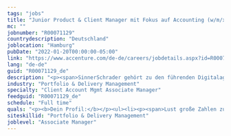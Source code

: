 ```yaml
---
tags: "jobs"
title: "Junior Product & Client Manager mit Fokus auf Accounting (w/m/x/-)"
mc: ""
jobnumber: "R00071129"
countrydescription: "Deutschland"
joblocation: "Hamburg"
pubDate: "2022-01-20T00:00:00-05:00"
link: "https://www.accenture.com/de-de/careers/jobdetails.aspx?id=R00071129_de"
lang: "de-de"
guid: "R00071129_de"
description: "<p><span>SinnerSchrader gehört zu den führenden Digitalagenturen Europas mit dem Fokus auf Design und Entwicklung von digitalen Produkten und Services. Mehr als 500 Mitarbeiter:innen arbeiten an der digitalen Transformation für Unternehmen wie Allianz Audi comdirect bank ERGO Telefónica Unitymedia und VW. SinnerSchrader wurde 1996 gegründet ist seit 1999 börsennotiert und hat Büros in Hamburg Berlin Frankfurt am Main München Zürich und Prag. Seit April 2017 ist SinnerSchrader Teil von Accenture Interactive</span></p><p></p><p><b><span>Was dich bei uns erwartet:</span></b></p><ul><li><p><span>Du lernst die Grundlagen des Multi-Projektcontrollings und unterstützt bei der Auswertung und Erstellung von relevanten Reports unter Anleitung deiner Kolleg:innen</span></p></li><li><p><span>Du bekommst einen tiefen Einblick nach welchen Kennzahlen ein größerer Kunden Accounts</span> <span>gesteuert wird</span></p></li><li><p><span>Du arbeitest eng mit der Projektleitung zusammen und unterstützt diese bei organisatorischen sowie administrativen Tätigkeiten </span></p></li></ul><p></p><p><b><span>Das bieten wir:</span></b></p><ul><li><p><span>Spannendes Arbeitsumfeld mit anspruchsvollen digitalen Projekten und namhaften Unternehmen</span></p></li><li><p><span>Verantwortung vom ersten Tag an schnelle Entscheidungswege und flache Hierarchien</span></p></li><li><p><span>Abwechslungsreiche Aufgaben Raum für Eigenverantwortung und eigene Ideen</span></p></li><li><p><span>Persönliche und fachliche Weiterentwicklung</span></p></li><li><p><span>Tolle Benefits eine angenehme Arbeitsatmosphäre und ein dynamisches Team</span></p></li></ul>"
industry: "Portfolio & Delivery Management"
specialty: "Client Account Mgmt Associate Manager"
feedguid: "R00071129_de"
schedule: "Full time"
quals: "<p><b>Dein Profil:</b></p><ul><li><p><span>Lust große Zahlen zu jonglieren und deine Schlüsse daraus zu ziehen </span></p></li><li><p><span>Erste Erfahrungen im Bereich Accounting und Controlling von Vorteil </span></p></li><li><p><span>Neugier und Spaß daran sich schnell in neue Themen einzuarbeiten</span></p></li><li><p><span>Sehr gute Excelkenntnisse </span></p></li><li><p><span>Interesse und Lust auf die Arbeit mit crossfunktionalen Teams</span></p></li><li><p><span>Strukturierte Vorgehensweise und analytische Fähigkeiten</span></p></li><li><p><span>Gute Deutsch- und Englischkenntnisse</span></p></li></ul>"
siteskillid: "Portfolio & Delivery Management"
joblevel: "Associate Manager"
---
```

